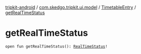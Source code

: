 [tripkit-android](../../index.md) / [com.skedgo.tripkit.ui.model](../index.md) / [TimetableEntry](index.md) / [getRealTimeStatus](./get-real-time-status.md)

# getRealTimeStatus

`open fun getRealTimeStatus(): `[`RealTimeStatus`](../../com.skedgo.android.common.model/-real-time-status/index.md)`!`